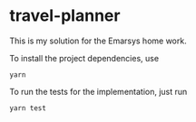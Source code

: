 # travel-planner

This is my solution for the Emarsys home work.

To install the project dependencies, use

`yarn`

To run the tests for the implementation, just run

`yarn test`
